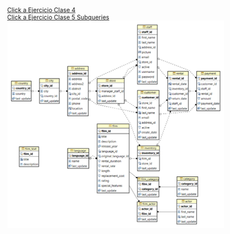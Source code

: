 [Click a Ejercicio Clase 4](Sakila/EjerciciosClase4.md)  
[Click a Ejercicio Clase 5 Subqueries](Sakila/EjerciciosClase5.md)  
![](<images/1.png>)
